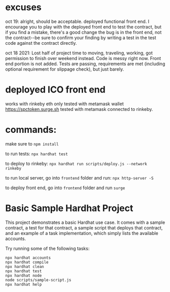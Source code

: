 # excuses
oct 19:
alright, should be acceptable. deployed functional front end.
I encourage you to play with the deployed front end to test the contract, but if you find a mistake, there's a good change the bug is in the front end, not the contract--be sure to confirm your finding by writing a test in the test code against the contract directly.


oct 18 2021:
Lost half of project time to moving, traveling, working, got permission to finish over weekend instead. Code is messy right now. Front end portion is not added. Tests are passing, requirements are met (including optional requirement for slippage check), but just barely.


# deployed ICO front end
works with rinkeby eth
only tested with metamask wallet
https://spctoken.surge.sh
tested with metamask connected to rinkeby.

# commands:
make sure to `npm install`

to run tests:
`npx hardhat test`

to deploy to rinkeby:
`npx hardhat run scripts/deploy.js --network rinkeby`

to run local server, go into `frontend` folder and run:
`npx http-server -S`

to deploy front end, go into `frontend` folder and run
`surge`

# Basic Sample Hardhat Project
This project demonstrates a basic Hardhat use case. It comes with a sample contract, a test for that contract, a sample script that deploys that contract, and an example of a task implementation, which simply lists the available accounts.

Try running some of the following tasks:

```shell
npx hardhat accounts
npx hardhat compile
npx hardhat clean
npx hardhat test
npx hardhat node
node scripts/sample-script.js
npx hardhat help
```
